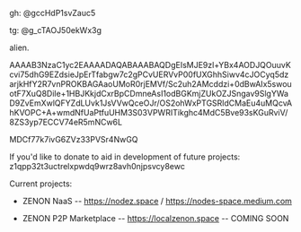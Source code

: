 gh: @gccHdP1svZauc5

tg: @g_cTAOJ50ekWx3g

alien.

AAAAB3NzaC1yc2EAAAADAQABAAABAQDgEIsMJE9zl+YBx4AODJQOuuvKcvi75dhG9EZdsieJpErTfabgw7c2gPCvUERVvP00fUXGhhSiwv4cJOCyq5dzarjkHfY2R7vnPROKBAGAaoUMoR0rjEMVf/Sc2uh2AMcddzi+0dBwAIx5swouotF7XuQ8Dile+1HBJKkjdCxrBpCDmneAsI1odBGKmjZUkOZJSngav9SlgYWaD9ZvEmXwlQFYZdLUvk1JsVVwQceOJr/OS2ohWxPTGSRldCMaEu4uMQcvAhKVOPC+A+wmdNfUaPtfuUHM3S03VPWRITikghc4MdC5Bve93sKGuRviV/8ZS3yp7ECCV74eR5mNCw6L 

MDCf77k7ivG6ZVz33PVSr4NwGQ

If you'd like to donate to aid in development of future projects:
z1qpp32t3uctrelxpwdq9wrz8avh0njpsvcy8ewc

Current projects: 

-  ZENON NaaS -- https://nodez.space / https://nodes-space.medium.com

-  ZENON P2P Marketplace -- https://localzenon.space  -- COMING SOON

